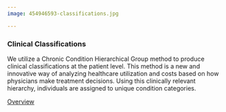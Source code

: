 ```yaml
---
image: 454946593-classifications.jpg

---
```


### Clinical Classifications

We utilize a Chronic Condition Hierarchical Group method to produce clinical classifications at the patient level. This method is a new and innovative way of analyzing healthcare utilization and costs based on how physicians make treatment decisions. Using this clinically relevant hierarchy, individuals are assigned to unique condition categories.

[Overview]

[Overview]: http://google.com
